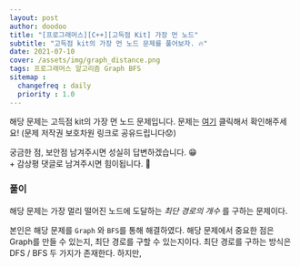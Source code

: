 ```yaml
---
layout: post
author: doodoo
title: "[프로그래머스][C++][고득점 Kit] 가장 먼 노드"
subtitle: "고득점 kit의 가장 먼 노드 문제를 풀어보자. 🔥"
date: 2021-07-10
cover: /assets/img/graph_distance.png
tags: 프로그래머스 알고리즘 Graph BFS
sitemap :
  changefreq : daily
  priority : 1.0
---
```


해당 문제는 고득점 kit의 가장 먼 노드 문제입니다. 문제는 [여기](https://programmers.co.kr/learn/courses/30/lessons/49189) 클릭해서 확인해주세요! (문제 저작권 보호차원 링크로 공유드립니다😟)

궁금한 점, 보안점 남겨주시면 성실히 답변하겠습니다. 😁 <br>
\+ 감상평 댓글로 남겨주시면 힘이됩니다. 🙇

### 풀이
해당 문제는 가장 멀리 떨어진 노드에 도달하는 *최단 경로의 개수* 를 구하는
문제이다.

본인은 해당 문제를 `Graph` 와 `BFS`를 통해 해결하였다. 해당 문제에서 중요한 점은
Graph를 만들 수 있는지, 최단 경로를 구할 수 있는지이다. 최단 경로를 구하는
방식은 DFS / BFS 두 가지가 존재한다. 하지만, 
